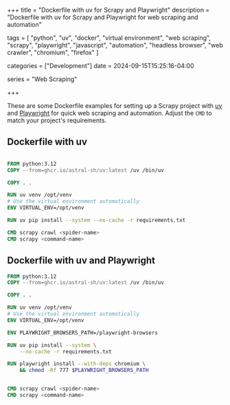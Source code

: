 +++
title = "Dockerfile with uv for Scrapy and Playwright"
description = "Dockerfile with uv for Scrapy and Playwright for web scraping and automation"

tags = [
    "python",
    "uv",
    "docker",
    "virtual environment",
    "web scraping",
    "scrapy",
    "playwright",
    "javascript",
    "automation",
    "headless browser",
    "web crawler",
    "chromium",
    "firefox"
]

categories = ["Development"]
date = 2024-09-15T15:25:16-04:00

series = "Web Scraping"

+++

These are some Dockerfile examples for setting up a Scrapy project with [uv](https://docs.astral.sh/uv/) and [Playwright](/post/infinite-scroll-scrapy-playwright/) for quick web scraping and automation. Adjust the `CMD` to match your project's requirements.


## Dockerfile with uv

```dockerfile

FROM python:3.12
COPY --from=ghcr.io/astral-sh/uv:latest /uv /bin/uv

COPY . .

RUN uv venv /opt/venv
# Use the virtual environment automatically
ENV VIRTUAL_ENV=/opt/venv

RUN uv pip install --system --no-cache -r requirements.txt

CMD scrapy crawl <spider-name>
CMD scrapy <command-name>

```

## Dockerfile with uv and Playwright


```dockerfile
FROM python:3.12
COPY --from=ghcr.io/astral-sh/uv:latest /uv /bin/uv

COPY . .

RUN uv venv /opt/venv
# Use the virtual environment automatically
ENV VIRTUAL_ENV=/opt/venv

ENV PLAYWRIGHT_BROWSERS_PATH=/playwright-browsers

RUN uv pip install --system \
    --no-cache -r requirements.txt

RUN playwright install --with-deps chromium \
    && chmod -Rf 777 $PLAYWRIGHT_BROWSERS_PATH


CMD scrapy crawl <spider-name>
CMD scrapy <command-name>

```